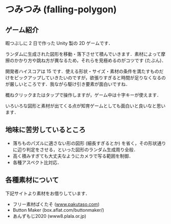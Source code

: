 # つみつみ (falling-polygon)

## ゲーム紹介

暇つぶしに 2 日で作った Unity 製の 2D ゲームです．

ランダムに生成された図形を移動・落下させて積んでいきます．素材によって摩擦のかかり方や跳ね方が異なるため，それらを見極めるのがコツです (たぶん)．

開発者ハイスコアは 15 です．使える形状・サイズ・素材の条件を満たすものだけをピックアップしていきたいのですが，欲張りすぎると時間が足りなくなるのが厳しいところです．我ながら駆け引き要素が面白いですね．

概ねクリックまたはタップで操作しますが，ゲーム中は十字キーが使えます．

いろいろな図形と素材が出てくる点が知育ゲームとしても面白いと良いなと思います．

## 地味に苦労しているところ

- 落ちものパズルに適さない形の図形 (細長すぎるとか) を省く，その形状通りに辺り判定をさせる，といった図形のランダム生成周り全般．
- 高く積みすぎても大丈夫なようにカメラで写る範囲を制御．
- 各種アスペクト比対応．

## 各種素材について

下記サイトより素材をお借りしています．

- フリー素材ぱくたそ (www.pakutaso.com)
- Button Maker (box.aflat.com/buttonmaker/)
- あんずもじ2020 (www8.plala.or.jp)
